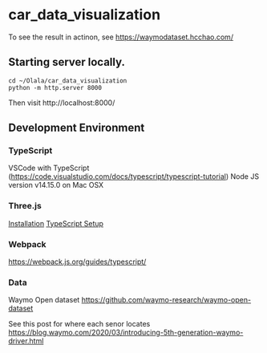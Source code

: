 # car_data_visualization

To see the result in actinon, see https://waymodataset.hcchao.com/

## Starting server locally.
```
cd ~/Olala/car_data_visualization
python -m http.server 8000
```
Then visit
http://localhost:8000/


## Development Environment

### TypeScript
VSCode with TypeScript (https://code.visualstudio.com/docs/typescript/typescript-tutorial)
Node JS version v14.15.0 on Mac OSX

### Three.js

[Installation](https://threejs.org/docs/index.html#manual/en/introduction/Installation)
[TypeScript Setup](https://threejs.org/docs/index.html#manual/en/introduction/Typescript-setup)

### Webpack
https://webpack.js.org/guides/typescript/

### Data
Waymo Open dataset
https://github.com/waymo-research/waymo-open-dataset

See this post for where each senor locates
https://blog.waymo.com/2020/03/introducing-5th-generation-waymo-driver.html
